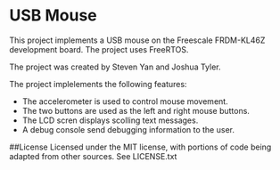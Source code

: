 # USB Mouse
This project implements a USB mouse on the Freescale FRDM-KL46Z development board. The project uses FreeRTOS.

The project was created by Steven Yan and Joshua Tyler.

The project implelements the following features:
* The accelerometer is used to control mouse movement.
* The two buttons are used as the left and right mouse buttons.
* The LCD scren displays scolling text messages.
* A debug console send debugging information to the user.

##License
Licensed under the MIT license, with portions of code being adapted from other sources.
See LICENSE.txt


